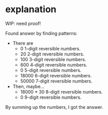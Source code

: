 # explanation

WIP: need proof!

Found answer by finding patterns:

- There are
    - 0 1-digit reversible numbers.
    - 20 2-digit reversible numbers.
    - 100 3-digit reversible numbers.
    - 600 4-digit reversible numbers.
    - 0 5-digit reversible numbers.
    - 18000 6-digit reversible numbers.
    - 50000 7-digit reversible numbers.
- Then, maybe...
    - 18000 * 30 8-digit reversible numbers.
    - 0 9-digit reversible numbers.

By summing up the numbers, I got the answer.
